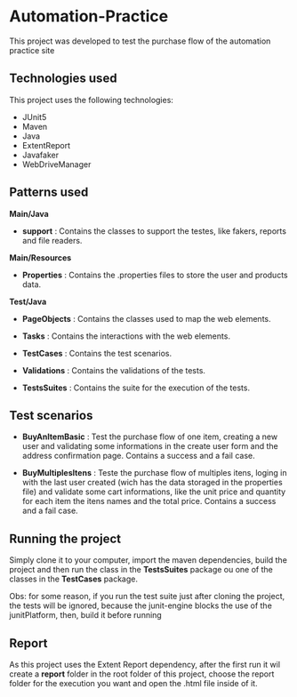 # Automation-Practice

This project was developed to test the purchase flow of the automation practice site

## Technologies used

This project uses the following technologies:

- JUnit5
- Maven
- Java 
- ExtentReport
- Javafaker
- WebDriveManager


## Patterns used

**Main/Java**

- **support** : Contains the classes to support the testes, like fakers, reports and file readers.

**Main/Resources**

- **Properties** : Contains the .properties files to store the user and products data.


**Test/Java**

- **PageObjects** : Contains the classes used to map the web elements.

- **Tasks** : Contains the interactions with the web elements.

- **TestCases** : Contains the test scenarios.

- **Validations** : Contains the validations of the tests.

- **TestsSuites** : Contains the suite for the execution of the tests.

## Test scenarios

- **BuyAnItemBasic** : Test the purchase flow of one item, creating a new user and validating some informations in 
the create user form and the address confirmation page. Contains a success and a fail case.

- **BuyMultiplesItens** : Teste the purchase flow of multiples itens, loging in with the last user created 
(wich has the data storaged in the properties file) and validate some cart informations, like the unit price and 
quantity for each item the itens names and the total price. Contains a success and a fail case.

## Running the project

Simply clone it to your computer, import the maven dependencies, build the project and then run the class 
in the **TestsSuites** package ou one of the classes in the **TestCases** package.

Obs: for some reason, if you run the test suite just after cloning the project, the tests will be ignored, because the 
junit-engine blocks the use of the junitPlatform, then, build it before running

## Report

As this project uses the Extent Report dependency, after the first run it wil create a **report** folder in the root
folder of this project, choose the report folder for the execution you want and open the .html file inside of it.